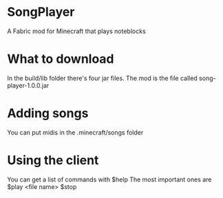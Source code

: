 # SongPlayer
A Fabric mod for Minecraft that plays noteblocks

# What to download
In the build/lib folder there's four jar files. The mod is the file called song-player-1.0.0.jar

# Adding songs
You can put midis in the .minecraft/songs folder

# Using the client
You can get a list of commands with $help
The most important ones are
$play \<file name\>
$stop
